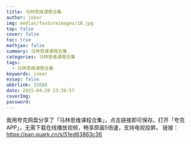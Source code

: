 ```yaml
---
title: 马林思维课程合集
author: joker
img: medias/featureimages/10.jpg
top: false
cover: false
toc: true
mathjax: false
summary: 马林思维课程合集
categories: 马林思维课程合集
tags:
  - 马林思维课程合集
keywords: joker
essay: false
abbrlink: 32680
date: 2025-04-20 23:38:57
coverImg:
password:
---
```


我用夸克网盘分享了「马林思维课程合集」，点击链接即可保存。打开「夸克APP」，无需下载在线播放视频，畅享原画5倍速，支持电视投屏。
链接：https://pan.quark.cn/s/51ed63863c36

